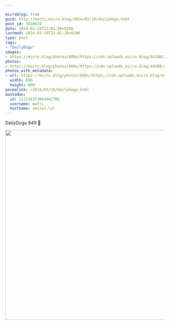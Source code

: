 ```yaml
---

microblog: true
guid: http://matti.micro.blog/2024/03/19/dailydogo.html
post_id: 3920624
date: 2024-03-19T23:01:36+0200
lastmod: 2024-03-19T23:01:36+0200
type: post
tags:
- "DailyDogo"
images:
- https://micro.blog/photos/600x/https://cdn.uploads.micro.blog/44388/2024/6c23021190634c1bbb6440e78ca13c07.jpg
photos:
- https://micro.blog/photos/600x/https://cdn.uploads.micro.blog/44388/2024/6c23021190634c1bbb6440e78ca13c07.jpg
photos_with_metadata:
- url: https://micro.blog/photos/600x/https://cdn.uploads.micro.blog/44388/2024/6c23021190634c1bbb6440e78ca13c07.jpg
  width: 600
  height: 600
permalink: /2024/03/19/dailydogo.html
mastodon:
  id: 112124373054941705
  username: matti
  hostname: social.lol
---
```

DailyDogo 849 🐶

<img src="/media/uploads/2024/6c23021190634c1bbb6440e78ca13c07.jpg" width="600" height="600" alt="" />
